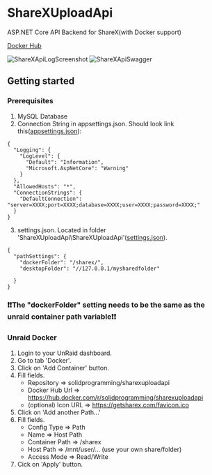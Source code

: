 # ShareXUploadApi
ASP.NET Core API Backend for ShareX(with Docker support)

[Docker Hub](https://hub.docker.com/r/solidprogramming/sharexuploadapi)


![ShareXApiLogScreenshot](https://lucaweidmann.de/cdn/sharexapilog.png)
![ShareXApiSwagger](https://lucaweidmann.de/cdn/sharexapiswagger.png)

## Getting started
### Prerequisites
1. MySQL Database
2. Connection String in appsettings.json. Should look link this([appsettings.json](https://dl.lucaweidmann.de/wl/?id=yTvXiGnH1Zck94ZiW3DRnt9tB5vwSpCv)):
```
{
  "Logging": {
    "LogLevel": {
      "Default": "Information",
      "Microsoft.AspNetCore": "Warning"
    }
  },
  "AllowedHosts": "*",
  "ConnectionStrings": {
    "DefaultConnection": "server=XXXX;port=XXXX;database=XXXX;user=XXXX;password=XXXX;"
  }
}
```
3. settings.json. Located in folder 'ShareXUploadApi\ShareXUploadApi'([settings.json](https://dl.lucaweidmann.de/wl/?id=6SMZHXBRQzDx2S5ZZpGeMJS8F4Dw3uFP)).
```
{
  "pathSettings": {
    "dockerFolder": "/sharex/",
    "desktopFolder": "//127.0.0.1/mysharedfolder"

  }
}
```
### :exclamation::exclamation:The "dockerFolder" setting needs to be the same as the unraid container path variable:exclamation::exclamation:


### Unraid Docker
1. Login to your UnRaid dashboard. 
2. Go to tab 'Docker'.
3. Click on 'Add Container' button.
4. Fill fields.
   - Repository => solidprogramming/sharexuploadapi
   - Docker Hub Url => https://hub.docker.com/r/solidprogramming/sharexuploadapi
   - (optional) Icon URL => https://getsharex.com/favicon.ico
5. Click on 'Add another Path...'
6. Fill fields.
   - Config Type => Path
   - Name => Host Path
   - Container Path => /sharex
   - Host Path => /mnt/user/... (use your own share/folder)
   - Access Mode => Read/Write
7. Cick on 'Apply' button.

   
